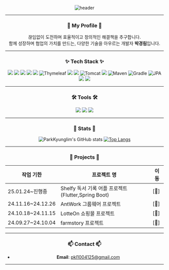 <div align="center">

![header](https://capsule-render.vercel.app/api?type=wave&color=gradient&height=250&section=header&text=%20KyungLim's%20Profile%20👋🏻&fontSize=70&fontAlign=50)

---

###  🚀 My Profile  🚀 
끊임없이 도전하며 효율적이고 창의적인 해결책을 추구합니다.<br />
함께 성장하며 협업의 가치를 만드는, 다양한 기술을 아우르는 개발자 **박경림**입니다.

---

###  ✨ Tech Stack ✨

<img src="https://img.shields.io/badge/Java-007396?style=flat&logo=Java&logoColor=white" />
<img src="https://img.shields.io/badge/React-61DAFB?style=flat&logo=React&logoColor=white" />
<img src="https://img.shields.io/badge/Spring-6DB33F?style=flat&logo=Spring&logoColor=white" />
<img src="https://img.shields.io/badge/Spring%20Boot-6DB33F?style=flat&logo=Spring%20Boot&logoColor=white" />
<img src="https://img.shields.io/badge/JavaScript-F7DF1E?style=flat&logo=JavaScript&logoColor=white" />
	<img src="https://img.shields.io/badge/Thymeleaf-005F99?style=flat-square&logo=Thymeleaf&logoColor=white" alt="Thymeleaf">
<img src="https://img.shields.io/badge/CSS3-1572B6?style=flat&logo=CSS3&logoColor=white" />
<img src="https://img.shields.io/badge/MySQL-4479A1?style=flat&logo=MySQL&logoColor=white" />
<img src="https://img.shields.io/badge/Tomcat-F8DC75?style=flat-square&logo=Apache-Tomcat&logoColor=black" alt="Tomcat">
<img src="https://img.shields.io/badge/JSP-007396?style=flat&logo=Java&logoColor=white" />
<img src="https://img.shields.io/badge/Maven-C71A36?style=flat-square&logo=Apache-Maven&logoColor=white" alt="Maven">
<img src="https://img.shields.io/badge/Gradle-02303A?style=flat-square&logo=Gradle&logoColor=white" alt="Gradle">
<img src="https://img.shields.io/badge/JPA-6DB33F?style=flat-square&logo=Spring&logoColor=white" alt="JPA">
<img src="https://img.shields.io/badge/Git-F05032?style=flat&logo=Git&logoColor=white" />
<img src="https://img.shields.io/badge/GitHub-181717?style=flat&logo=GitHub&logoColor=white" />


---

### 🛠 Tools 🛠

<img src="https://img.shields.io/badge/VS%20Code-007ACC?style=flat&logo=Visual%20Studio%20Code&logoColor=white" />
<img src="https://img.shields.io/badge/Eclipse%20IDE-2C2255?style=flat&logo=Eclipse%20IDE&logoColor=white" />
<img src="https://img.shields.io/badge/IntelliJ%20IDEA-000000?style=flat&logo=IntelliJ%20IDEA&logoColor=white" />



---

### 🌟 Stats 🌟

<div align="center">
  
![ParkKyunglim's GitHub stats](https://github-readme-stats.vercel.app/api?username=ParkKyunglim&show_icons=true&theme=radical)
[![Top Langs](https://github-readme-stats.vercel.app/api/top-langs/?username=ParkKyunglim&layout=compact&theme=radical)](https://github.com/anuraghazra/github-readme-stats)

</div>

---

### 📅 Projects 📅

| **작업 기한**        | **프로젝트 명**                     | **이동**  |
|-----------------|-------------------------------|-------|
| 25.01.24~진행중 | Shelfy 독서 기록 어플 프로젝트 (Flutter,Spring Boot)        | [🔗]|
| 24.11.16~24.12.26 | AntWork 그룹웨어 프로젝트                | [🔗] |
| 24.10.18~24.11.15 | LotteOn 쇼핑몰 프로젝트	            | [🔗] |
| 24.09.27~24.10.04 | farmstory 프로젝트                | [🔗]|

---

### 📫 Contact 📫
- **Email**: pkl1004125@gmail.com

---

</div>
